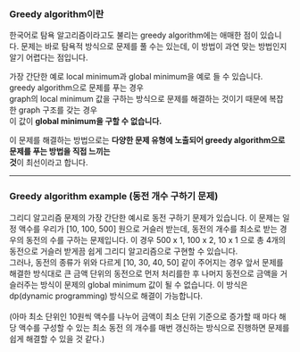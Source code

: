 ### Greedy algorithm이란
<p>
  한국어로 탐욕 알고리즘이라고도 불리는 greedy algorithm에는 애매한 점이 있습니다.
  문제는 바로 탐욕적 방식으로 문제를 풀 수는 있는데, 이 방법이 과연 맞는 방법인지 알기 어렵다는 점입니다.
</p>
<p>
  가장 간단한 예로 local minimum과 global minimum을 예로 들 수 있습니다. greedy algorithm으로 문제를 푸는 경우<br>
  graph의 local minimum 값을 구하는 방식으로 문제를 해결하는 것이기 때문에 복잡한 graph 구조를 갖는 경우<br>
  이 값이 <b>global minimum을 구할 수 없습니다.</b>
</p>
<p>
  이 문제를 해결하는 방법으로는 <b>다양한 문제 유형에 노출되어 greedy algorithm으로 문제를 푸는 방법을 직접 느끼는<br>
  것</b>이 최선이라고 합니다.
</p>
<hr>

### Greedy algorithm example (동전 개수 구하기 문제)
<p>
  그리디 알고리즘 문제의 가장 간단한 예시로 동전 구하기 문제가 있습니다. 이 문제는 일정 액수를 우리가 
  [10, 100, 500] 원으로 거슬러 받는데, 동전의 개수를 최소로 받는 경우의 동전의 수를 구하는 문제입니다.
  이 경우 500 x 1, 100 x 2, 10 x 1 으로 총 4개의 동전으로 거슬러 받게끔 쉽게 그리디 알고리즘으로 구현할
   수 있습니다.<br>
  그러나, 동전의 종류가 위와 다르게 [10, 30, 40, 50] 같이 주어지는 경우 앞서 문제를 해결한 방식대로 
  큰 금액 단위의 동전으로 먼저 처리를한 후 나머지 동전으로 금액을 거슬러주는 방식이 문제의 global minimum 값이
   될 수 없습니다. 이 방식은 dp(dynamic programming) 방식으로 해결이 가능합니다.<br><br>
  (아마 최소 단위인 10원씩 액수를 나누어 금액이 최소 단위 기준으로 증가할 때 마다 해당 액수를 구성할 수 있는 최소 동전
  의 개수를 매번 갱신하는 방식으로 진행하면 문제를 쉽게 해결할 수 있을 것 같다.)
</p
